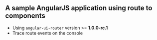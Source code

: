 ## A sample AngularJS application using route to components

- Using ```angular-ui-router``` version >= **1.0.0-rc.1**
- Trace route events on the console

 
